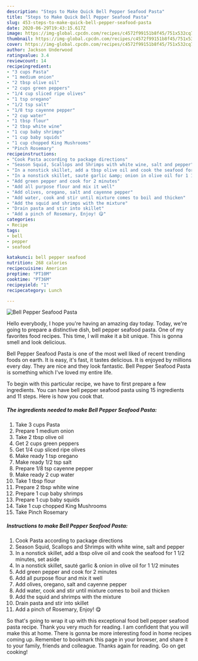 ```yaml
---
description: "Steps to Make Quick Bell Pepper Seafood Pasta"
title: "Steps to Make Quick Bell Pepper Seafood Pasta"
slug: 453-steps-to-make-quick-bell-pepper-seafood-pasta
date: 2020-06-29T19:43:15.617Z
image: https://img-global.cpcdn.com/recipes/c4572f99151b8f45/751x532cq70/bell-pepper-seafood-pasta-recipe-main-photo.jpg
thumbnail: https://img-global.cpcdn.com/recipes/c4572f99151b8f45/751x532cq70/bell-pepper-seafood-pasta-recipe-main-photo.jpg
cover: https://img-global.cpcdn.com/recipes/c4572f99151b8f45/751x532cq70/bell-pepper-seafood-pasta-recipe-main-photo.jpg
author: Jackson Underwood
ratingvalue: 3.4
reviewcount: 14
recipeingredient:
- "3 cups Pasta"
- "1 medium onion"
- "2 tbsp olive oil"
- "2 cups green peppers"
- "1/4 cup sliced ripe olives"
- "1 tsp oregano"
- "1/2 tsp salt"
- "1/8 tsp cayenne pepper"
- "2 cup water"
- "1 tbsp flour"
- "2 tbsp white wine"
- "1 cup baby shrimps"
- "1 cup baby squids"
- "1 cup chopped King Mushrooms"
- "Pinch Rosemary"
recipeinstructions:
- "Cook Pasta according to package directions"
- "Season Squid, Scallops and Shrimps with white wine, salt and pepper"
- "In a nonstick skillet, add a tbsp olive oil and cook the seafood for 1 1/2 minutes, set aside"
- "In a nonstick skillet, sauté garlic &amp; onion in olive oil for 1 1/2 minutes"
- "Add green pepper and cook for 2 minutes"
- "Add all purpose flour and mix it well"
- "Add olives, oregano, salt and cayenne pepper"
- "Add water, cook and stir until mixture comes to boil and thicken"
- "Add the squid and shrimps with the mixture"
- "Drain pasta and stir into skillet"
- "Add a pinch of Rosemary, Enjoy! 😋"
categories:
- Recipe
tags:
- bell
- pepper
- seafood

katakunci: bell pepper seafood 
nutrition: 268 calories
recipecuisine: American
preptime: "PT10M"
cooktime: "PT36M"
recipeyield: "1"
recipecategory: Lunch

---
```



![Bell Pepper Seafood Pasta](https://img-global.cpcdn.com/recipes/c4572f99151b8f45/751x532cq70/bell-pepper-seafood-pasta-recipe-main-photo.jpg)

Hello everybody, I hope you're having an amazing day today. Today, we're going to prepare a distinctive dish, bell pepper seafood pasta. One of my favorites food recipes. This time, I will make it a bit unique. This is gonna smell and look delicious.

Bell Pepper Seafood Pasta is one of the most well liked of recent trending foods on earth. It is easy, it's fast, it tastes delicious. It is enjoyed by millions every day. They are nice and they look fantastic. Bell Pepper Seafood Pasta is something which I've loved my entire life.




To begin with this particular recipe, we have to first prepare a few ingredients. You can have bell pepper seafood pasta using 15 ingredients and 11 steps. Here is how you cook that.

<!--inarticleads1-->

##### The ingredients needed to make Bell Pepper Seafood Pasta:

1. Take 3 cups Pasta
1. Prepare 1 medium onion
1. Take 2 tbsp olive oil
1. Get 2 cups green peppers
1. Get 1/4 cup sliced ripe olives
1. Make ready 1 tsp oregano
1. Make ready 1/2 tsp salt
1. Prepare 1/8 tsp cayenne pepper
1. Make ready 2 cup water
1. Take 1 tbsp flour
1. Prepare 2 tbsp white wine
1. Prepare 1 cup baby shrimps
1. Prepare 1 cup baby squids
1. Take 1 cup chopped King Mushrooms
1. Take Pinch Rosemary




<!--inarticleads2-->

##### Instructions to make Bell Pepper Seafood Pasta:

1. Cook Pasta according to package directions
1. Season Squid, Scallops and Shrimps with white wine, salt and pepper
1. In a nonstick skillet, add a tbsp olive oil and cook the seafood for 1 1/2 minutes, set aside
1. In a nonstick skillet, sauté garlic &amp; onion in olive oil for 1 1/2 minutes
1. Add green pepper and cook for 2 minutes
1. Add all purpose flour and mix it well
1. Add olives, oregano, salt and cayenne pepper
1. Add water, cook and stir until mixture comes to boil and thicken
1. Add the squid and shrimps with the mixture
1. Drain pasta and stir into skillet
1. Add a pinch of Rosemary, Enjoy! 😋




So that's going to wrap it up with this exceptional food bell pepper seafood pasta recipe. Thank you very much for reading. I am confident that you will make this at home. There is gonna be more interesting food in home recipes coming up. Remember to bookmark this page in your browser, and share it to your family, friends and colleague. Thanks again for reading. Go on get cooking!
